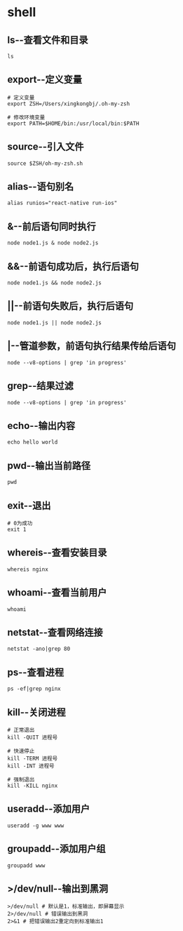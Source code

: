 # shell

## ls--查看文件和目录

```
ls
```

## export--定义变量

```
# 定义变量
export ZSH=/Users/xingkongbj/.oh-my-zsh

# 修改环境变量
export PATH=$HOME/bin:/usr/local/bin:$PATH
```

## source--引入文件

```
source $ZSH/oh-my-zsh.sh
```

## alias--语句别名

```
alias runios="react-native run-ios"
```

## &--前后语句同时执行

```
node node1.js & node node2.js
```

## &&--前语句成功后，执行后语句

```
node node1.js && node node2.js
```

## ||--前语句失败后，执行后语句

```
node node1.js || node node2.js
```

## |--管道参数，前语句执行结果传给后语句

```
node --v8-options | grep 'in progress'
```

## grep--结果过滤

```
node --v8-options | grep 'in progress'
```

## echo--输出内容

```
echo hello world
```

## pwd--输出当前路径

```
pwd
```

## exit--退出

```
# 0为成功
exit 1
```

## whereis--查看安装目录

```
whereis nginx
```

## whoami--查看当前用户

```
whoami
```

## netstat--查看网络连接

```
netstat -ano|grep 80
```

## ps--查看进程

```
ps -ef|grep nginx
```

## kill--关闭进程

```
# 正常退出
kill -QUIT 进程号

# 快速停止
kill -TERM 进程号
kill -INT 进程号

# 强制退出
kill -KILL nginx
```

## useradd--添加用户

```
useradd -g www www
```

## groupadd--添加用户组

```
groupadd www
```

## >/dev/null--输出到黑洞

```
>/dev/null # 默认是1，标准输出，即屏幕显示
2>/dev/null # 错误输出到黑洞
2>&1 # 把错误输出2重定向到标准输出1
```